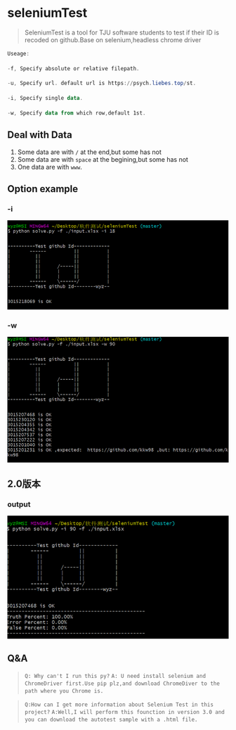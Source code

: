 # seleniumTest

> SeleniumTest is a tool for TJU software students to test if their ID is recoded on github.Base on selenium,headless chrome driver

``` powerShell
Useage:

-f, Specify absolute or relative filepath.
	
-u, Specify url. default url is https://psych.liebes.top/st. 
	
-i, Specify single data.
	
-w, Specify data from which row,default 1st.
```

## Deal with Data

1. Some data are with `/` at the end,but some has not
2. Some data are with `space` at the begining,but some has not
3. One data are with `www`.

## Option example

### -i

![-i](./image/i.png)

### -w

![-w](./image/w.png)

## 2.0版本

### output

![out](./image/o.png)

## Q&A

>`Q: Why can't I run this py?`
>`A: U need install selenium and ChromeDriver first.Use pip plz,and download ChromeDiver to the path where you Chrome is.`

>`Q:How can I get more information about Selenium Test in this project?`
>`A:Well,I will perform this founction in version 3.0 and you can download the autotest sample with a .html file.`
